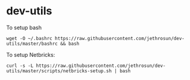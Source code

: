 # dev-utils

To setup bash
```
wget -O ~/.bashrc https://raw.githubusercontent.com/jethrosun/dev-utils/master/bashrc && bash
```



To setup Netbricks:
```
curl -s -L https://raw.githubusercontent.com/jethrosun/dev-utils/master/scripts/netbricks-setup.sh | bash
```
